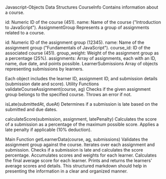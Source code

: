 Javascript-Objects
Data Structures
CourseInfo
Contains information about a course.

id: Numeric ID of the course (451).
name: Name of the course ("Introduction to JavaScript").
AssignmentGroup
Represents a group of assignments related to a course.

id: Numeric ID of the assignment group (12345).
name: Name of the assignment group ("Fundamentals of JavaScript").
course_id: ID of the associated course (451).
group_weight: Weight of the assignment group as a percentage (25%).
assignments: Array of assignments, each with an ID, name, due date, and points possible.
LearnerSubmissions
Array of objects representing submissions by learners.

Each object includes the learner ID, assignment ID, and submission details (submission date and score).
Utility Functions
validateCourseAssignment(course, ag)
Checks if the given assignment group belongs to the specified course. Throws an error if not.

isLate(submittedAt, dueAt)
Determines if a submission is late based on the submitted and due dates.

calculateScore(submission, assignment, latePenalty)
Calculates the score of a submission as a percentage of the maximum possible score. Applies a late penalty if applicable (10% deduction).

Main Function
getLearnerData(course, ag, submissions)
Validates the assignment group against the course.
Iterates over each assignment and submission.
Checks if a submission is late and calculates the score percentage.
Accumulates scores and weights for each learner.
Calculates the final average score for each learner.
Prints and returns the learners' average scores and details.
This structured markdown should help in presenting the information in a clear and organized manner.
